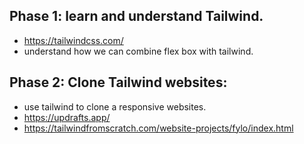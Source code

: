 Phase 1: learn and understand Tailwind.
 --
  * https://tailwindcss.com/
  * understand how we can combine flex box with tailwind.


Phase 2: Clone Tailwind websites:
--
  * use tailwind to clone a responsive websites.
  * https://updrafts.app/
  * https://tailwindfromscratch.com/website-projects/fylo/index.html

